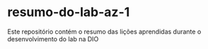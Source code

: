# resumo-do-lab-az-1
Este repositório contém o resumo das lições aprendidas durante o desenvolvimento do lab na DIO
